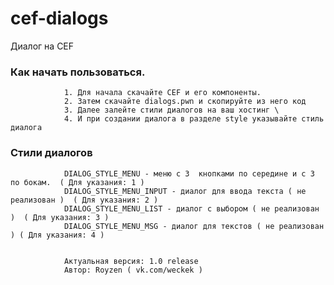 # cef-dialogs
Диалог на CEF


### Как начать пользоваться.

                1. Для начала скачайте CEF и его компоненты. 
                2. Затем скачайте dialogs.pwn и скопируйте из него код 
                3. Далее залейте стили диалогов на ваш хостинг \
                4. И при создании диалога в разделе style указывайте стиль диалога 

### Стили диалогов

                DIALOG_STYLE_MENU - меню с 3  кнопками по середине и с 3 по бокам.  ( Для указания: 1 )
                DIALOG_STYLE_MENU_INPUT - диалог для ввода текста ( не реализован )  ( Для указания: 2 )
                DIALOG_STYLE_MENU_LIST - диалог с выбором ( не реализован )  ( Для указания: 3 )
                DIALOG_STYLE_MENU_MSG - диалог для текстов ( не реализован ) ( Для указания: 4 )
                

                Актуальная версия: 1.0 release
                Автор: Royzen ( vk.com/weckek )
